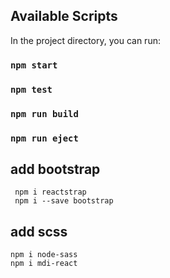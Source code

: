 

## Available Scripts

In the project directory, you can run:

### `npm start`

### `npm test`

### `npm run build`

### `npm run eject`

## add bootstrap

```
 npm i reactstrap
 npm i --save bootstrap 
```
## add scss

```
npm i node-sass
npm i mdi-react

```